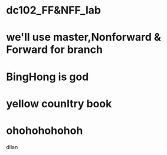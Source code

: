 # dc102_FF&NFF_lab
# we'll use master,Nonforward & Forward for branch
# BingHong is god
# yellow counItry book
# ohohohohohoh

dilan
